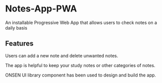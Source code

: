 # Notes-App-PWA
An installable Progressive Web App that allows users to check notes on a daily basis

## Features

Users can add a new note and delete unwanted notes. 

The app is helpful to keep your study notes or other categories of notes.

ONSEN UI library component has been used to design and build the app.
